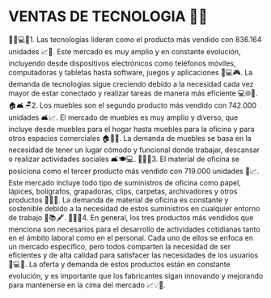 # VENTAS DE TECNOLOGIA 🛒📱

👨‍💼💻📱1. Las tecnologías lideran como el producto más vendido con 836.164 unidades 📈🚀. Este mercado es muy amplio y en constante evolución, incluyendo desde dispositivos electrónicos como teléfonos móviles, computadoras y tabletas hasta software, juegos y aplicaciones 📱💻🎮. La demanda de tecnologías sigue creciendo debido a la necesidad cada vez mayor de estar conectado y realizar tareas de manera más eficiente 💻🌐🚀.
🏠🛋️🪑2. Los muebles son el segundo producto más vendido con 742.000 unidades 🛋️📈. El mercado de muebles es muy amplio y diverso, que incluye desde muebles para el hogar hasta muebles para la oficina y para otros espacios comerciales 🏠🏢🏥. La demanda de muebles se basa en la necesidad de tener un lugar cómodo y funcional donde trabajar, descansar o realizar actividades sociales 🛋️🍽️💻.
📎📝📏3. El material de oficina se posiciona como el tercer producto más vendido con 719.000 unidades 📎📈. Este mercado incluye todo tipo de suministros de oficina como papel, lápices, bolígrafos, grapadoras, clips, carpetas, archivadores y otros productos 📎📝📐. La demanda de material de oficina es constante y sostenible debido a la necesidad de estos suministros en cualquier entorno de trabajo 🏢📚🖋️.
🤝👥💼4. En general, los tres productos más vendidos que menciona son necesarios para el desarrollo de actividades cotidianas tanto en el ámbito laboral como en el personal. Cada uno de ellos se enfoca en un mercado específico, pero todos comparten la necesidad de ser eficientes y de alta calidad para satisfacer las necesidades de los usuarios 👥💻📝. La oferta y demanda de estos productos están en constante evolución, y es importante que los fabricantes sigan innovando y mejorando para mantenerse en la cima del mercado 📈💡🚀.
